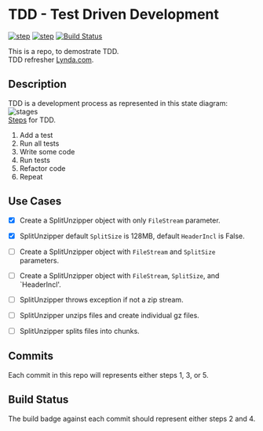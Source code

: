 
# TDD - Test Driven Development 

[![step](https://img.shields.io/badge/step-3-brightgreen.svg)]()
[![step](https://img.shields.io/badge/step-4-brightgreen.svg)](https://travis-ci.org/prthomas/split-unzipper)
[![Build Status](https://travis-ci.org/prthomas/split-unzipper.svg?branch=master)](https://travis-ci.org/prthomas/split-unzipper)

This is a repo, to demostrate TDD.  
TDD refresher [Lynda.com](https://www.lynda.com/Python-tutorials/Unit-Testing-Test-Driven-Development-Python/746314-2.html).  

## Description

TDD is a development process as represented in this state diagram:   
![stages](https://upload.wikimedia.org/wikipedia/commons/0/0b/TDD_Global_Lifecycle.png "TDD workflow")  
[Steps](https://en.wikipedia.org/wiki/Test-driven_development#Test-driven_work) for TDD.  

1. Add a test
1. Run all tests
1. Write some code
1. Run tests
1. Refactor code
1. Repeat

## Use Cases
* [x] Create a SplitUnzipper object with only `FileStream` parameter.  
* [x] SplitUnzipper default `SplitSize` is 128MB, default `HeaderIncl` is False.  
* [ ] Create a SplitUnzipper object with `FileStream` and `SplitSize` parameters.  
* [ ] Create a SplitUnzipper object with `FileStream`, `SplitSize`, and `HeaderIncl'.  
* [ ] SplitUnzipper throws exception if not a zip stream.  
* [ ] SplitUnzipper unzips files and create individual gz files.  
* [ ] SplitUnzipper splits files into chunks.  


## Commits
Each commit in this repo will represents either steps 1, 3, or 5.

## Build Status
The build badge against each commit should represent either steps 2 and 4.
